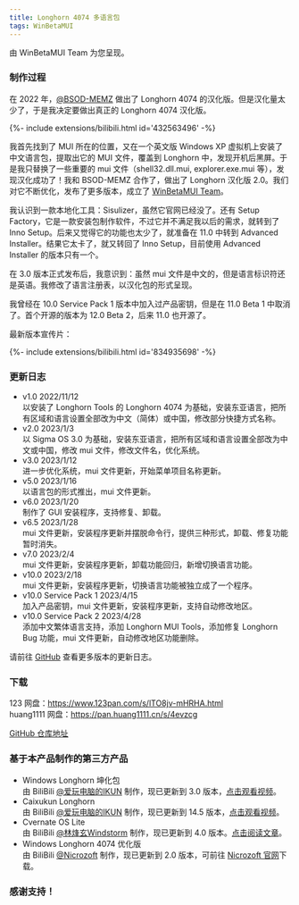 ```yaml
---
title: Longhorn 4074 多语言包
tags: WinBetaMUI
---
```


由 WinBetaMUI Team 为您呈现。
<!--more-->

### 制作过程

在 2022 年，[@BSOD-MEMZ](https://space.bilibili.com/1975308950) 做出了 Longhorn 4074 的汉化版。但是汉化量太少了，于是我决定要做出真正的 Longhorn 4074 汉化版。

<div>{%- include extensions/bilibili.html id='432563496' -%}</div>

我首先找到了 MUI 所在的位置，又在一个英文版 Windows XP 虚拟机上安装了中文语言包，提取出它的 MUI 文件，覆盖到 Longhorn 中，发现开机后黑屏。于是我只替换了一些重要的 mui 文件（shell32.dll.mui, explorer.exe.mui 等），发现汉化成功了！我和 BSOD-MEMZ 合作了，做出了 Longhorn 汉化版 2.0。我们对它不断优化，发布了更多版本，成立了 [WinBetaMUI Team](/winbetamui)。

我认识到一款本地化工具：Sisulizer，虽然它官网已经没了。还有 Setup Factory，它是一款安装包制作软件，不过它并不满足我以后的需求，就转到了 Inno Setup。后来又觉得它的功能也太少了，就准备在 11.0 中转到 Advanced Installer。结果它太卡了，就又转回了 Inno Setup，目前使用 Advanced Installer 的版本只有一个。

在 3.0 版本正式发布后，我意识到：虽然 mui 文件是中文的，但是语言标识符还是英语。我修改了语言注册表，以汉化包的形式呈现。

我曾经在 10.0 Service Pack 1 版本中加入过产品密钥，但是在 11.0 Beta 1 中取消了。首个开源的版本为 12.0 Beta 2，后来 11.0 也开源了。

最新版本宣传片：

<div>{%- include extensions/bilibili.html id='834935698' -%}</div>

### 更新日志

- v1.0  2022/11/12<br>
  以安装了 Longhorn Tools 的 Longhorn 4074 为基础，安装东亚语言，把所有区域和语言设置全部改为中文（简体）或中国，修改部分快捷方式名称。
- v2.0  2023/1/3<br>
  以 Sigma OS 3.0 为基础，安装东亚语言，把所有区域和语言设置全部改为中文或中国，修改 mui 文件，修改文件名，优化系统。
- v3.0  2023/1/12<br>
  进一步优化系统，mui 文件更新，开始菜单项目名称更新。
- v5.0  2023/1/16<br>
  以语言包的形式推出，mui 文件更新。
- v6.0  2023/1/20<br>
  制作了 GUI 安装程序，支持修复、卸载。
- v6.5  2023/1/28<br>
  mui 文件更新，安装程序更新并摆脱命令行，提供三种形式，卸载、修复功能暂时消失。
- v7.0 2023/2/4<br>
  mui 文件更新，安装程序更新，卸载功能回归，新增切换语言功能。
- v10.0  2023/2/18<br>
  mui 文件更新，安装程序更新，切换语言功能被独立成了一个程序。
- v10.0 Service Pack 1 2023/4/15<br>
  加入产品密钥，mui 文件更新，安装程序更新，支持自动修改地区。
- v10.0 Service Pack 2 2023/4/28<br>
  添加中文繁体语言支持，添加 Longhorn MUI Tools，添加修复 Longhorn Bug 功能，mui 文件更新，自动修改地区功能删除。

请前往 [GitHub](https://github.com/wbmui/lh4074mui/releases) 查看更多版本的更新日志。

### 下载

123 网盘：https://www.123pan.com/s/lTO8jv-mHRHA.html<br>
huang1111 网盘：https://pan.huang1111.cn/s/4evzcg<br>

[GitHub 仓库地址](https://github.com/wbmui/lh4074mui)

### 基于本产品制作的第三方产品

- Windows Longhorn 坤化包<br>
  由 BiliBili [@爱玩电脑的IKUN](https://space.bilibili.com/1691501497) 制作，现已更新到 3.0 版本，[点击观看视频](https://www.bilibili.com/video/BV1KJ4m1t7zm)。
- Caixukun Longhorn<br>
  由 BiliBili [@爱玩电脑的IKUN](https://space.bilibili.com/1691501497) 制作，现已更新到 14.5 版本，[点击观看视频](https://www.bilibili.com/video/BV1CM411e7Lg)。
- Cvernate OS Lite<br>
  由 BiliBili [@林烽玄Windstorm](https://space.bilibili.com/1171551865) 制作，现已更新到 4.0 版本。[点击阅读文章](https://www.bilibili.com/read/cv30156896)。
- Windows Longhorn 4074 优化版<br>由 BiliBili [@Nicrozoft](https://space.bilibili.com/3546641434937345) 制作，现已更新到 2.0 版本，可前往 [Nicrozoft 官网](http://nicrozoft.github.io/winlh4074.html)下载。


### 感谢支持！